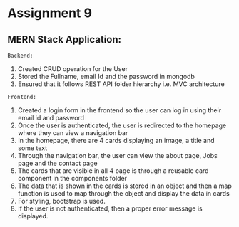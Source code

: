 # Assignment 9

## MERN Stack Application:

`Backend:`

1. Created CRUD operation for the User
2. Stored the Fullname, email Id and the password in mongodb
3. Ensured that it follows REST API folder hierarchy i.e. MVC architecture

`Frontend:`

1. Created a login form in the frontend so the user can log in using their email id and password
2. Once the user is authenticated, the user is redirected to the homepage where they can view a navigation bar
3. In the homepage, there are 4 cards displaying an image, a title and some text
4. Through the navigation bar, the user can view the about page, Jobs page and the contact page
5. The cards that are visible in all 4 page is through a reusable card component in the components folder
6. The data that is shown in the cards is stored in an object and then a map function is used to map through the object and display the data in cards
7. For styling, bootstrap is used.
8. If the user is not authenticated, then a proper error message is displayed.
